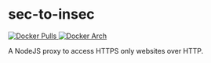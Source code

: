 # sec-to-insec

[![Docker Pulls](https://img.shields.io/docker/pulls/prouser123/sec-to-insec)
![Docker Arch](https://img.shields.io/badge/arch-amd64%20|%20arm/v6%20|%20arm/v7%20|%20arm64-blue)](https://hub.docker.com/r/prouser123/sec-to-insec/)

A NodeJS proxy to access HTTPS only websites over HTTP.
